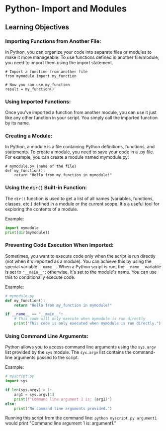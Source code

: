 # Python- Import and Modules
## Learning Objectives

### Importing Functions from Another File:
In Python, you can organize your code into separate files or modules to make it more manageable. To use functions defined in another file/module, you need to import them using the import statement.

```
# Import a function from another file
from mymodule import my_function

# Now you can use my_function
result = my_function()
```

### Using Imported Functions:
Once you've imported a function from another module, you can use it just like any other function in your script. You simply call the imported function by its name.

### Creating a Module:
In Python, a module is a file containing Python definitions, functions, and statements. To create a module, you need to save your code in a .py file. For example, you can create a module named mymodule.py:

```
# mymodule.py (name of the file)
def my_function():
    return "Hello from my_function in mymodule!"
```

### Using the `dir()` Built-in Function:
The `dir()` function is used to get a list of all names (variables, functions, classes, etc.) defined in a module or the current scope. It's a useful tool for exploring the contents of a module.

Example:
```python
import mymodule
print(dir(mymodule))
```

### Preventing Code Execution When Imported:
Sometimes, you want to execute code only when the script is run directly (not when it's imported as a module). You can achieve this by using the special variable `__name__`. When a Python script is run, the `__name__` variable is set to `"__main__"`; otherwise, it's set to the module's name. You can use this to conditionally execute code.

Example:
```python
# mymodule.py
def my_function():
    return "Hello from my_function in mymodule!"

if __name__ == "__main__":
    # This code will only execute when mymodule is run directly
    print("This code is only executed when mymodule is run directly.")
```

### Using Command Line Arguments:
Python allows you to access command line arguments using the `sys.argv` list provided by the `sys` module. The `sys.argv` list contains the command-line arguments passed to the script.

Example:
```python
# myscript.py
import sys

if len(sys.argv) > 1:
    arg1 = sys.argv[1]
    print(f"Command line argument 1 is: {arg1}")
else:
    print("No command line arguments provided.")
```
Running this script from the command line: `python myscript.py argument1` would print "Command line argument 1 is: argument1."

